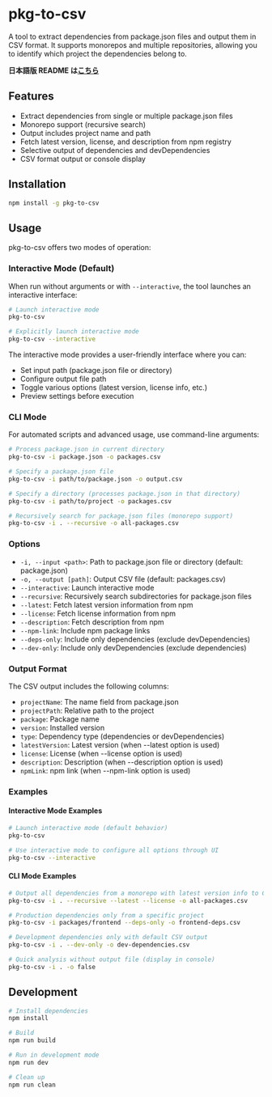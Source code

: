 # pkg-to-csv

A tool to extract dependencies from package.json files and output them in CSV format. It supports monorepos and multiple repositories, allowing you to identify which project the dependencies belong to.

**日本語版 README は[こちら](README.ja.md)**

## Features

- Extract dependencies from single or multiple package.json files
- Monorepo support (recursive search)
- Output includes project name and path
- Fetch latest version, license, and description from npm registry
- Selective output of dependencies and devDependencies
- CSV format output or console display

## Installation

```bash
npm install -g pkg-to-csv
```

## Usage

pkg-to-csv offers two modes of operation:

### Interactive Mode (Default)

When run without arguments or with `--interactive`, the tool launches an interactive interface:

```bash
# Launch interactive mode
pkg-to-csv

# Explicitly launch interactive mode
pkg-to-csv --interactive
```

The interactive mode provides a user-friendly interface where you can:
- Set input path (package.json file or directory)
- Configure output file path
- Toggle various options (latest version, license info, etc.)
- Preview settings before execution

### CLI Mode

For automated scripts and advanced usage, use command-line arguments:

```bash
# Process package.json in current directory
pkg-to-csv -i package.json -o packages.csv

# Specify a package.json file
pkg-to-csv -i path/to/package.json -o output.csv

# Specify a directory (processes package.json in that directory)
pkg-to-csv -i path/to/project -o packages.csv

# Recursively search for package.json files (monorepo support)
pkg-to-csv -i . --recursive -o all-packages.csv
```

### Options

- `-i, --input <path>`: Path to package.json file or directory (default: package.json)
- `-o, --output [path]`: Output CSV file (default: packages.csv)
- `--interactive`: Launch interactive mode
- `--recursive`: Recursively search subdirectories for package.json files
- `--latest`: Fetch latest version information from npm
- `--license`: Fetch license information from npm
- `--description`: Fetch description from npm
- `--npm-link`: Include npm package links
- `--deps-only`: Include only dependencies (exclude devDependencies)
- `--dev-only`: Include only devDependencies (exclude dependencies)

### Output Format

The CSV output includes the following columns:

- `projectName`: The name field from package.json
- `projectPath`: Relative path to the project
- `package`: Package name
- `version`: Installed version
- `type`: Dependency type (dependencies or devDependencies)
- `latestVersion`: Latest version (when --latest option is used)
- `license`: License (when --license option is used)
- `description`: Description (when --description option is used)
- `npmLink`: npm link (when --npm-link option is used)

### Examples

#### Interactive Mode Examples
```bash
# Launch interactive mode (default behavior)
pkg-to-csv

# Use interactive mode to configure all options through UI
pkg-to-csv --interactive
```

#### CLI Mode Examples
```bash
# Output all dependencies from a monorepo with latest version info to CSV
pkg-to-csv -i . --recursive --latest --license -o all-packages.csv

# Production dependencies only from a specific project
pkg-to-csv -i packages/frontend --deps-only -o frontend-deps.csv

# Development dependencies only with default CSV output
pkg-to-csv -i . --dev-only -o dev-dependencies.csv

# Quick analysis without output file (display in console)
pkg-to-csv -i . -o false
```

## Development

```bash
# Install dependencies
npm install

# Build
npm run build

# Run in development mode
npm run dev

# Clean up
npm run clean
```
